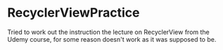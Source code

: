 # RecyclerViewPractice

Tried to work out the instruction the lecture on RecyclerView from the Udemy course, for some reason doesn't work as it was supposed to be.
